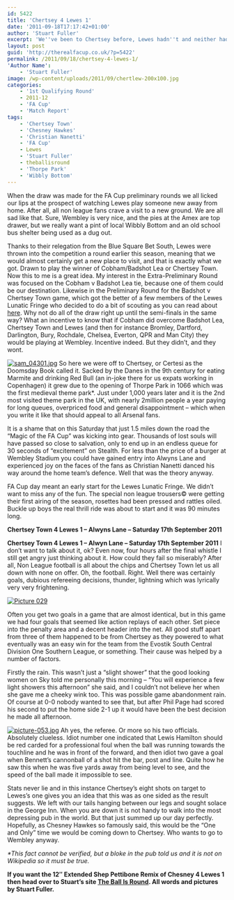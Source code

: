 ```yaml
---
id: 5422
title: 'Chertsey 4 Lewes 1'
date: '2011-09-18T17:17:42+01:00'
author: 'Stuart Fuller'
excerpt: 'We''ve been to Chertsey before, Lewes hadn''t and neither had the Lewes Lunatic Fringe, nor had The Ball Is Round''s Stuart Fuller. Chertsey 4 Lewes 1.'
layout: post
guid: 'http://therealfacup.co.uk/?p=5422'
permalink: /2011/09/18/chertsey-4-lewes-1/
'Author Name':
    - 'Stuart Fuller'
image: /wp-content/uploads/2011/09/chertlew-200x100.jpg
categories:
    - '1st Qualifying Round'
    - 2011-12
    - 'FA Cup'
    - 'Match Report'
tags:
    - 'Chertsey Town'
    - 'Chesney Hawkes'
    - 'Christian Nanetti'
    - 'FA Cup'
    - Lewes
    - 'Stuart Fuller'
    - theballisround
    - 'Thorpe Park'
    - 'Wibbly Bottom'
---
```


When the draw was made for the FA Cup preliminary rounds we all licked our lips at the prospect of watching Lewes play someone new away from home. After all, all non league fans crave a visit to a new ground. We are all sad like that. Sure, Wembley is very nice, and the pies at the Amex are top drawer, but we really want a pint of local Wibbly Bottom and an old school bus shelter being used as a dug out.

Thanks to their relegation from the Blue Square Bet South, Lewes were thrown into the competition a round earlier this season, meaning that we would almost certainly get a new place to visit, and that is exactly what we got. Drawn to play the winner of Cobham/Badshot Lea or Chertsey Town. Now this to me is a great idea. My interest in the Extra-Preliminary Round was focused on the Cobham v Badshot Lea tie, because one of them could be our destination. Likewise in the Preliminary Round for the Badshot v Chertsey Town game, which got the better of a few members of the Lewes Lunatic Fringe who decided to do a bit of scouting as you can read about [here](http://therealfacup.co.uk/2011/09/2011/09/04/the-good-the-badshot-the-ugly/). Why not do all of the draw right up until the semi-finals in the same way? What an incentive to know that if Cobham did overcome Badshot Lea, Chertsey Town and Lewes (and then for instance Bromley, Dartford, Darlington, Bury, Rochdale, Chelsea, Everton, QPR and Man City) they would be playing at Wembley. Incentive indeed. But they didn’t, and they wont.

[![sam_04301.jpg](http://lh4.ggpht.com/-jMZQP-ErpSQ/TnYXBKAJ4TI/AAAAAAAAAfI/LkRxS52SX4E/h320/sam_04301.jpg)](http://lh4.ggpht.com/-jMZQP-ErpSQ/TnYXBKAJ4TI/AAAAAAAAAfI/LkRxS52SX4E/w800/sam_04301.jpg) So here we were off to Chertsey, or Certesi as the Doomsday Book called it. Sacked by the Danes in the 9th century for eating Marmite and drinking Red Bull (an in-joke there for us expats working in Copenhagen) it grew due to the opening of Thorpe Park in 1066 which was the first medieval theme park\*. Just under 1,000 years later and it is the 2nd most visited theme park in the UK, with nearly 2million people a year paying for long queues, overpriced food and general disappointment – which when you write it like that should appeal to all Arsenal fans.

It is a shame that on this Saturday that just 1.5 miles down the road the “Magic of the FA Cup” was kicking into gear. Thousands of lost souls will have passed so close to salvation, only to end up in an endless queue for 30 seconds of “excitement” on Stealth. For less than the price of a burger at Wembley Stadium you could have gained entry into Alwyns Lane and experienced joy on the faces of the fans as Christian Nanetti danced his way around the home team’s defence. Well that was the theory anyway.

FA Cup day meant an early start for the Lewes Lunatic Fringe. We didn’t want to miss any of the fun. The special non league trousers© were getting their first airing of the season, rosettes had been pressed and rattles oiled. Buckle up boys the real thrill ride was about to start and it was 90 minutes long.

**Chertsey Town 4 Lewes 1 – Alwyns Lane – Saturday 17th September 2011**

**Chertsey Town 4 Lewes 1 – Alwyn Lane – Saturday 17th September 2011** I don’t want to talk about it, ok? Even now, four hours after the final whistle I still get angry just thinking about it. How could they fail so miserably? After all, Non League football is all about the chips and Chertsey Town let us all down with none on offer. Oh, the football. Right. Well there was certainly goals, dubious refereeing decisions, thunder, lightning which was lyrically very very frightening.

[![](http://stuartnoel.files.wordpress.com/2011/09/picture-029.jpg "Picture 029")](http://stuartnoel.files.wordpress.com/2011/09/picture-029.jpg)

Often you get two goals in a game that are almost identical, but in this game we had four goals that seemed like action replays of each other. Set piece into the penalty area and a decent header into the net. All good stuff apart from three of them happened to be from Chertsey as they powered to what eventually was an easy win for the team from the Evostik South Central Division One Southern League, or something. Their cause was helped by a number of factors.

Firstly the rain. This wasn’t just a “slight shower” that the good looking women on Sky told me personally this morning – “You will experience a few light showers this afternoon” she said, and I couldn’t not believe her when she gave me a cheeky wink too. This was possible game abandonment rain. Of course at 0-0 nobody wanted to see that, but after Phil Page had scored his second to put the home side 2-1 up it would have been the best decision he made all afternoon.

[![picture-053.jpg](http://lh3.ggpht.com/-sdFab_KmRk0/TnYXDeTTN8I/AAAAAAAAAfM/jq22RT81Uww/h320/picture-053.jpg)](http://lh3.ggpht.com/-sdFab_KmRk0/TnYXDeTTN8I/AAAAAAAAAfM/jq22RT81Uww/w800/picture-053.jpg) Ah yes, the referee. Or more so his two officials. Absolutely clueless. Idiot number one indicated that Lewis Hamilton should be red carded for a professional foul when the ball was running towards the touchline and he was in front of the forward, and then idiot two gave a goal when Bennett’s cannonball of a shot hit the bar, post and line. Quite how he saw this when he was five yards away from being level to see, and the speed of the ball made it impossible to see.

Stats never lie and in this instance Chertsey’s eight shots on target to Lewes’s one gives you an idea that this was as one sided as the result suggests. We left with our tails hanging between our legs and sought solace in the George Inn. When you are down it is not handy to walk into the most depressing pub in the world. But that just summed up our day perfectly. Hopefully, as Chesney Hawkes so famously said, this would be the “One and Only” time we would be coming down to Chertsey. Who wants to go to Wembley anyway.

*\*This fact cannot be verified, but a bloke in the pub told us and it is not on Wikipedia so it must be true.*

 **If you want the 12″ Extended Shep Pettibone Remix of Chesney 4 Lewes 1 then head over to Stuart’s site [The Ball Is Round](http://theballisround.co.uk/2011/09/18/i-am-your-one-and-only/). All words and pictures by Stuart Fuller.**